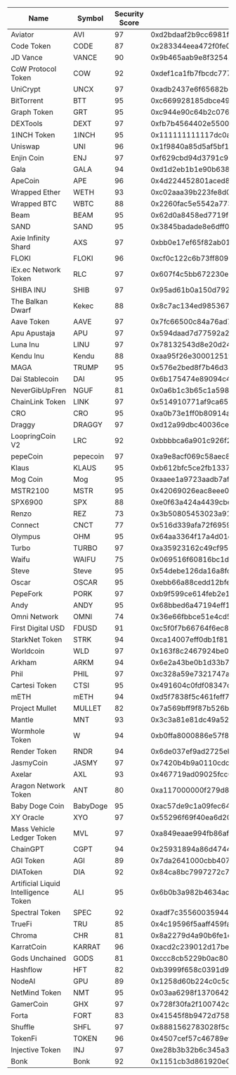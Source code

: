 | Name | Symbol | Security Score | Address | Base Address | Decimals |
| --- | --- | --- | --- | --- | --- |
| Aviator | AVI | 97 | 0xd2bdaaf2b9cc6981fd273dcb7c04023bfbe0a7fe | 0x3203856eaC03d343f9d5245BA2F39861838A7B36 | 18 |
| Code Token | CODE | 87 | 0x283344eea472f0fe04d6f722595a2fffefe1901a | 0x079037F827E8be58FFeD513D77D319319355EdC7 | 13 |
| JD Vance | VANCE | 90 | 0x9b465aab9e8f325418f222c37de474b1bd38ded2 | 0xE92C5d1AE8b441481A12E1eD0697b52DF1090d76 | 9 |
| CoW Protocol Token | COW | 92 | 0xdef1ca1fb7fbcdc777520aa7f396b4e015f497ab | 0x015b29CE3FD3D94eab71915b9219E1DB16524e5f | 18 |
| UniCrypt | UNCX | 97 | 0xadb2437e6f65682b85f814fbc12fec0508a7b1d0 | 0x543E072d0ab2e498F43CcE94374e406C125f78a9 | 18 |
| BitTorrent | BTT | 95 | 0xc669928185dbce49d2230cc9b0979be6dc797957 | 0xC08F9688D7f9096332013BDc2A5700532636666E | 18 |
| Graph Token | GRT | 95 | 0xc944e90c64b2c07662a292be6244bdf05cda44a7 | 0xA68819b6ac1D8852F5b7277554b1B539c905e97b | 18 |
| DEXTools | DEXT | 97 | 0xfb7b4564402e5500db5bb6d63ae671302777c75a | 0x5C53643d9A99c06aEf07e793E5DE6bc0b61dEA15 | 18 |
| 1INCH Token | 1INCH | 95 | 0x111111111117dc0aa78b770fa6a738034120c302 | 0xE30AD1BC0c26c5835f2D2AeB01e5eD1C38A4d0b3 | 18 |
| Uniswap | UNI | 96 | 0x1f9840a85d5af5bf1d1762f925bdaddc4201f984 | 0x45501a421b15f6FffFF548fA53f33A3a7Ed19EBa | 18 |
| Enjin Coin | ENJ | 97 | 0xf629cbd94d3791c9250152bd8dfbdf380e2a3b9c | 0x5F8Be0CD519880f68635Ec5a19C923691495D1a3 | 18 |
| Gala | GALA | 94 | 0xd1d2eb1b1e90b638588728b4130137d262c87cae | 0xF86D6A81F95f2930807724C59E5a231D117E736e | 8 |
| ApeCoin | APE | 96 | 0x4d224452801aced8b2f0aebe155379bb5d594381 | 0x592940EF896292cce5b648e26b44995F28B7738f | 18 |
| Wrapped Ether | WETH | 93 | 0xc02aaa39b223fe8d0a0e5c4f27ead9083c756cc2 | 0xb73bD8b9Af0f9753C84D65207648a89e99217856 | 18 |
| Wrapped BTC | WBTC | 88 | 0x2260fac5e5542a773aa44fbcfedf7c193bc2c599 | 0x0F4363Ff48D89a6A85FD76532b607789f03aDbE7 | 8 |
| Beam | BEAM | 95 | 0x62d0a8458ed7719fdaf978fe5929c6d342b0bfce | 0xF26C834BD2119d477496887f883474fb87fC81d8 | 18 |
| SAND | SAND | 95 | 0x3845badade8e6dff049820680d1f14bd3903a5d0 | 0x8C54559c250Cad961420A7B9eC680D593D08C5Fe | 18 |
| Axie Infinity Shard | AXS | 97 | 0xbb0e17ef65f82ab018d8edd776e8dd940327b28b | 0xB24F1B89e7b219caE4a85063E51428F769A55618 | 18 |
| FLOKI | FLOKI | 96 | 0xcf0c122c6b73ff809c693db761e7baebe62b6a2e | 0x3A06e6037C90AD63C058bAd3fd141d62aDa46F49 | 9 |
| iEx.ec Network Token | RLC | 97 | 0x607f4c5bb672230e8672085532f7e901544a7375 | 0xEB9B6d0a594dc9244894F863b2da7a30722f2DfF | 9 |
| SHIBA INU | SHIB | 97 | 0x95ad61b0a150d79219dcf64e1e6cc01f0b64c4ce | 0x36EFE9fefe56Cc7B64bF65F5FA01407fb0Dc6F94 | 18 |
| The Balkan Dwarf | Kekec | 88 | 0x8c7ac134ed985367eadc6f727d79e8295e11435c | 0x4f73c78Ac9CB421b1bEe83491Ac82D34Bf7dCff9 | 18 |
| Aave Token | AAVE | 97 | 0x7fc66500c84a76ad7e9c93437bfc5ac33e2ddae9 | 0x1835766f76dBb9b6deD4412B8e370d89e8FF4126 | 18 |
| Apu Apustaja | APU | 97 | 0x594daad7d77592a2b97b725a7ad59d7e188b5bfa | 0x1306285BCD7869DeC1e363684EC531cb2D4CCfb7 | 18 |
| Luna Inu | LINU | 97 | 0x78132543d8e20d2417d8a07d9ae199d458a0d581 | 0x41983056beFe7633741908E081EbbF337c7D3c27 | 18 |
| Kendu Inu | Kendu | 88 | 0xaa95f26e30001251fb905d264aa7b00ee9df6c18 | 0x4cbcb5F45cFA738117823d42f7E68098b131814E | 18 |
| MAGA | TRUMP | 95 | 0x576e2bed8f7b46d34016198911cdf9886f78bea7 | 0x8672d466dc7148468C56036025206F8819722291 | 9 |
| Dai Stablecoin | DAI | 95 | 0x6b175474e89094c44da98b954eedeac495271d0f | 0x19948AFDDd452f1C01a94E9D4BDe279550bAB0C4 | 18 |
| NeverGibUpFren | NGUF | 81 | 0x0a6b1c3b65c1a598663a23ed6a7fb86266d27e40 | 0x04de0e55Eb985977E348D3e1d83F575EAb8775d5 | 18 |
| ChainLink Token | LINK | 97 | 0x514910771af9ca656af840dff83e8264ecf986ca | 0xA89A2345DD50148BEcC9bf548f1A45e03CA5F90B | 18 |
| CRO | CRO | 95 | 0xa0b73e1ff0b80914ab6fe0444e65848c4c34450b | 0x42646C152a9F213140b57468317f33D4317e8364 | 8 |
| Draggy | DRAGGY | 97 | 0xd12a99dbc40036cec6f1b776dccd2d36f5953b94 | 0xA928A435CE279088CF001FD63807453CD1668EE8 | 9 |
| LoopringCoin V2 | LRC | 92 | 0xbbbbca6a901c926f240b89eacb641d8aec7aeafd | 0xAb8acb97189a87b21b9342441fBBa60E33b944a7 | 18 |
| pepeCoin | pepecoin | 97 | 0xa9e8acf069c58aec8825542845fd754e41a9489a | 0xC29db9AcF8129d5Dc3256dd3D0298D6f72b7348e | 18 |
| Klaus | KLAUS | 95 | 0xb612bfc5ce2fb1337bd29f5af24ca85dbb181ce2 | 0x90109B46D7467D15D6B5C09CDe02514FC7E320A5 | 9 |
| Mog Coin | Mog | 95 | 0xaaee1a9723aadb7afa2810263653a34ba2c21c7a | 0xb049C660D9Dff2A43f66b41B47466C21d0C73669 | 18 |
| MSTR2100 | MSTR | 95 | 0x42069026eac8eee0fd9b5f7adfa4f6e6d69a2b39 | 0x1Ae2c178aaCba179252814e0453285647Ab5CcB0 | 9 |
| SPX6900 | SPX | 88 | 0xe0f63a424a4439cbe457d80e4f4b51ad25b2c56c | 0xB71dA34f10371e747Db678a4c2490F78efE14e8f | 8 |
| Renzo | REZ | 73 | 0x3b50805453023a91a8bf641e279401a0b23fa6f9 | 0x4d112E9c35217feCC16a77e5E6E4Ffc46461EcD3 | 18 |
| Connect | CNCT | 77 | 0x516d339afa72f6959b8e06a31fbc32da3e49348b | 0x8D8751f06599193B646B104e95f3Dc0019A9047E | 18 |
| Olympus | OHM | 95 | 0x64aa3364f17a4d01c6f1751fd97c2bd3d7e7f1d5 | 0x30E610D0b3C2Bc5b40D55CFCF2aD217b57427409 | 9 |
| Turbo | TURBO | 97 | 0xa35923162c49cf95e6bf26623385eb431ad920d3 | 0xC5d055053389f3b53355B61ab706e122A365f346 | 18 |
| Waifu | WAIFU | 75 | 0x069516f60816bc1ddb362048c015dd814353f74b | 0x24f3e1FCbcFB317458E7b2477C11570615484887 | 18 |
| Steve | Steve | 95 | 0x54debe126da16a8fcaa67285d6830c3a7c6752fd | 0xa69c4B1B0A3758b295bD7CDD90da1489C4c343A0 | 9 |
| Oscar | OSCAR | 95 | 0xebb66a88cedd12bfe3a289df6dfee377f2963f12 | 0x2a65ce9242cac3D52CC9d0E6577Ef751cD806523 | 9 |
| PepeFork | PORK | 97 | 0xb9f599ce614feb2e1bbe58f180f370d05b39344e | 0x36b72f162b54068A53bCbEdCFfD5c5e3eE68A851 | 18 |
| Andy | ANDY | 95 | 0x68bbed6a47194eff1cf514b50ea91895597fc91e | 0xF6FE079e6C002bfcf188dB16e153AdA6e4e35Aa0 | 18 |
| Omni Network | OMNI | 74 | 0x36e66fbbce51e4cd5bd3c62b637eb411b18949d4 | 0xCf90A22D7d517536E1417D5DA0d6B62Ce180E5D0 | 18 |
| First Digital USD | FDUSD | 91 | 0xc5f0f7b66764f6ec8c8dff7ba683102295e16409 | 0xc459529503DC438F95197afBBF22e8019054aefD | 18 |
| StarkNet Token | STRK | 94 | 0xca14007eff0db1f8135f4c25b34de49ab0d42766 | 0x99e3bDD1aaFE269f54fA53BE6E1E1B2347737949 | 18 |
| Worldcoin | WLD | 97 | 0x163f8c2467924be0ae7b5347228cabf260318753 | 0x20F32972E6d5f0E000DFd24B08EA899B1D5A067c | 18 |
| Arkham | ARKM | 94 | 0x6e2a43be0b1d33b726f0ca3b8de60b3482b8b050 | 0xcf96C819A61a4F34B89182C1E50eB5A2e359ea0A | 18 |
| Phil | PHIL | 97 | 0xc328a59e7321747aebbc49fd28d1b32c1af8d3b2 | 0xD6F65cF3918D57E4A527cAF76Cd98EA994F1C467 | 18 |
| Cartesi Token | CTSI | 95 | 0x491604c0fdf08347dd1fa4ee062a822a5dd06b5d | 0xAeFa36b9eBa5C90485742D0F6D7B697Ad4E433Ca | 18 |
| mETH | mETH | 94 | 0xd5f7838f5c461feff7fe49ea5ebaf7728bb0adfa | 0x2fF801a9c40dB29e3F81baEBc37d518d0D345FD3 | 18 |
| Project Mullet | MULLET | 82 | 0x7a569bff9f87b526b39331ca870516c1d93c0fda | 0x3Cf8F8ba6e29dF0e2600d9BaA141fee07e95985d | 18 |
| Mantle | MNT | 93 | 0x3c3a81e81dc49a522a592e7622a7e711c06bf354 | 0x76717Ea065f743Ca6de8B283E0A289F3DaBc1FA1 | 18 |
| Wormhole Token | W | 94 | 0xb0ffa8000886e57f86dd5264b9582b2ad87b2b91 | 0x317715ec6622C4E3439A8a1aD756fb20c459F481 | 18 |
| Render Token | RNDR | 94 | 0x6de037ef9ad2725eb40118bb1702ebb27e4aeb24 | 0x3edAf1Dfe6Ad72f5a3b7C01124c6c7Da823dBc16 | 18 |
| JasmyCoin | JASMY | 97 | 0x7420b4b9a0110cdc71fb720908340c03f9bc03ec | 0x78D045610edb6B7b384DB59ad0114A1F3993e499 | 18 |
| Axelar | AXL | 93 | 0x467719ad09025fcc6cf6f8311755809d45a5e5f3 | 0xe6Bc290C1B659e457A5F392281fD82E8C3D9987F | 6 |
| Aragon Network Token | ANT | 80 | 0xa117000000f279d81a1d3cc75430faa017fa5a2e | 0xAa6444231D1478Ebcdefa63a8E8AaA8413E0b856 | 18 |
| Baby Doge Coin | BabyDoge | 95 | 0xac57de9c1a09fec648e93eb98875b212db0d460b | 0x487D98D1b39b04eBF1191a755DF2370166F05E93 | 9 |
| XY Oracle | XYO | 97 | 0x55296f69f40ea6d20e478533c15a6b08b654e758 | 0x660F7fDD5378B8F2771d154570D3A1BC40BfdAF5 | 18 |
| Mass Vehicle Ledger Token | MVL | 97 | 0xa849eaae994fb86afa73382e9bd88c2b6b18dc71 | 0xa52C14aA3734C9A8e706f4bB2400fc78BB2e545A | 18 |
| ChainGPT | CGPT | 94 | 0x25931894a86d47441213199621f1f2994e1c39aa | 0xa884684C2E62A2e4A1f42EDa10073eB65Bb5B268 | 18 |
| AGI Token | AGI | 89 | 0x7da2641000cbb407c329310c461b2cb9c70c3046 | 0x77bfec06d7443a15BD9d6ab0Cb0cD4C1c20ffB51 | 18 |
| DIAToken | DIA | 92 | 0x84ca8bc7997272c7cfb4d0cd3d55cd942b3c9419 | 0x574407aCA510234F399ecCb70924Da4eE6732Ed6 | 18 |
| Artificial Liquid Intelligence Token | ALI | 95 | 0x6b0b3a982b4634ac68dd83a4dbf02311ce324181 | 0x11EF3280f20B366c3358587f049E82ef98C3aedc | 18 |
| Spectral Token | SPEC | 92 | 0xadf7c35560035944e805d98ff17d58cde2449389 | 0x2C2B3a1EE39b53056cE3d7509cD8cb8497E634Fd | 18 |
| TrueFi | TRU | 85 | 0x4c19596f5aaff459fa38b0f7ed92f11ae6543784 | 0x4130A9227Be780Eda3172445429323377f8c81F2 | 8 |
| Chroma | CHR | 81 | 0x8a2279d4a90b6fe1c4b30fa660cc9f926797baa2 | 0x6f6BbD9553E60365Ca24c46dde50Ba3CD2aA3D16 | 6 |
| KarratCoin | KARRAT | 96 | 0xacd2c239012d17beb128b0944d49015104113650 | 0x270Aa7E1Aa43D77723c410534DF58cb3a8efD309 | 18 |
| Gods Unchained | GODS | 81 | 0xccc8cb5229b0ac8069c51fd58367fd1e622afd97 | 0xeE0351ab6B59594a8ae3EC9838600cF8b9652348 | 18 |
| Hashflow | HFT | 82 | 0xb3999f658c0391d94a37f7ff328f3fec942bcadc | 0x9686443e8511f6d7cD8C41e92D8d944876cCC709 | 18 |
| NodeAI | GPU | 89 | 0x1258d60b224c0c5cd888d37bbf31aa5fcfb7e870 | 0x291A7742F6AB8c034F7F063cb5943A339A57d80c | 18 |
| NetMind Token | NMT | 95 | 0x03aa6298f1370642642415edc0db8b957783e8d6 | 0x96E3224202985b734b8e03EA27512B972c0949A6 | 18 |
| GamerCoin | GHX | 97 | 0x728f30fa2f100742c7949d1961804fa8e0b1387d | 0x8b88A02c26Fc3C509209265fE112F8DebC3aC89c | 18 |
| Forta | FORT | 83 | 0x41545f8b9472d758bb669ed8eaeeecd7a9c4ec29 | 0xA02E7588AC64060Df599cBdbC0535c88118D635F | 18 |
| Shuffle | SHFL | 97 | 0x8881562783028f5c1bcb985d2283d5e170d88888 | 0x6393e09D7eD6C2571A6c596B506932afc5f74Afc | 18 |
| TokenFi | TOKEN | 96 | 0x4507cef57c46789ef8d1a19ea45f4216bae2b528 | 0xb22bF46b656CfE644d6e03faeBf19D337C38c05d | 9 |
| Injective Token | INJ | 97 | 0xe28b3b32b6c345a34ff64674606124dd5aceca30 | 0x254C49BA700e846f2174eEA2401B7d14a0b3E883 | 18 |
| Bonk | Bonk | 92 | 0x1151cb3d861920e07a38e03eead12c32178567f6 | 0x8ce4C220cb43922E956568b8Bc42197460A65B57 | 5 |
